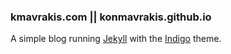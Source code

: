 ### kmavrakis.com || konmavrakis.github.io

A simple blog running [Jekyll](https://github.com/jekyll/jekyll) with the [Indigo](https://github.com/sergiokopplin/indigo) theme.

